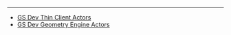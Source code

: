 ------------------------------------------------------------------------

-   [GS Dev Thin Client Actors](GS_Dev_Thin_Client_Actors.md)
-   [GS Dev Geometry Engine
    Actors](GS_Dev_Geometry_Engine_Actors.md)
